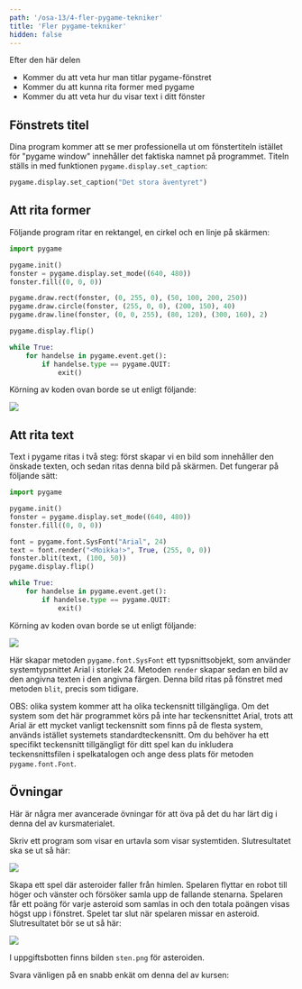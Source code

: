 ```yaml
---
path: '/osa-13/4-fler-pygame-tekniker'
title: 'Fler pygame-tekniker'
hidden: false
---
```


<text-box variant='learningObjectives' name='Inlärningsmål'>

Efter den här delen

- Kommer du att veta hur man titlar pygame-fönstret
- Kommer du att kunna rita former med pygame
- Kommer du att veta hur du visar text i ditt fönster

</text-box>

## Fönstrets titel

Dina program kommer att se mer professionella ut om fönstertiteln istället för "pygame window" innehåller det faktiska namnet på programmet. Titeln ställs in med funktionen `pygame.display.set_caption`:

```python
pygame.display.set_caption("Det stora äventyret")
```

## Att rita former

Följande program ritar en rektangel, en cirkel och en linje på skärmen:

```python
import pygame

pygame.init()
fonster = pygame.display.set_mode((640, 480))
fonster.fill((0, 0, 0))

pygame.draw.rect(fonster, (0, 255, 0), (50, 100, 200, 250))
pygame.draw.circle(fonster, (255, 0, 0), (200, 150), 40)
pygame.draw.line(fonster, (0, 0, 255), (80, 120), (300, 160), 2)

pygame.display.flip()

while True:
    for handelse in pygame.event.get():
        if handelse.type == pygame.QUIT:
            exit()
```

Körning av koden ovan borde se ut enligt följande:

<img src="pygame_kuviot.gif">

## Att rita text

Text i pygame ritas i två steg: först skapar vi en bild som innehåller den önskade texten, och sedan ritas denna bild på skärmen. Det fungerar på följande sätt:

```python
import pygame

pygame.init()
fonster = pygame.display.set_mode((640, 480))
fonster.fill((0, 0, 0))

font = pygame.font.SysFont("Arial", 24)
text = font.render("<Moikka!>", True, (255, 0, 0))
fonster.blit(text, (100, 50))
pygame.display.flip()

while True:
    for handelse in pygame.event.get():
        if handelse.type == pygame.QUIT:
            exit()
```

Körning av koden ovan borde se ut enligt följande:

<img src="pygame_teksti.gif">

Här skapar metoden `pygame.font.SysFont` ett typsnittsobjekt, som använder systemtypsnittet Arial i storlek 24. Metoden `render` skapar sedan en bild av den angivna texten i den angivna färgen. Denna bild ritas på fönstret med metoden `blit`, precis som tidigare.

OBS: olika system kommer att ha olika teckensnitt tillgängliga. Om det system som det här programmet körs på inte har teckensnittet Arial, trots att Arial är ett mycket vanligt teckensnitt som finns på de flesta system, används istället systemets standardteckensnitt. Om du behöver ha ett specifikt teckensnitt tillgängligt för ditt spel kan du inkludera teckensnittsfilen i spelkatalogen och ange dess plats för metoden `pygame.font.Font`.

## Övningar

Här är några mer avancerade övningar för att öva på det du har lärt dig i denna del av kursmaterialet.

<programming-exercise name='Kello' tmcname='osa13-16_kello'>

Skriv ett program som visar en urtavla som visar systemtiden. Slutresultatet ska se ut så här:

<img src="pygame_kello.gif">

</programming-exercise>

<programming-exercise name='Asteroider' tmcname='osa13-17_asteroider'>

Skapa ett spel där asteroider faller från himlen. Spelaren flyttar en robot till höger och vänster och försöker samla upp de fallande stenarna. Spelaren får ett poäng för varje asteroid som samlas in och den totala poängen visas högst upp i fönstret. Spelet tar slut när spelaren missar en asteroid. Slutresultatet bör se ut så här:

<img src="pygame_asteroidit.gif">

I uppgiftsbotten finns bilden `sten.png` för asteroiden.

</programming-exercise>


Svara vänligen på en snabb enkät om denna del av kursen:

<quiz id="7ac40922-75c5-5306-96b6-029dec86aad9"></quiz>
